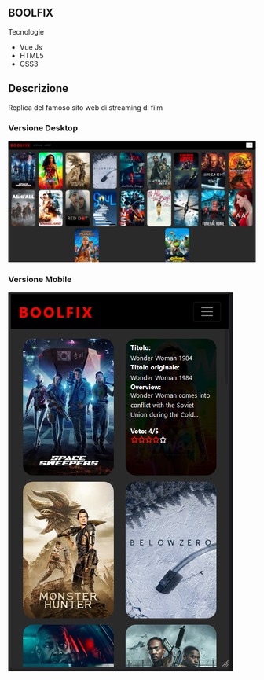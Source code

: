 ## BOOLFIX
Tecnologie
- Vue Js
- HTML5
- CSS3

## Descrizione
Replica del famoso sito web di streaming di film

### Versione Desktop
![boolfix_desktop](https://raw.githubusercontent.com/manuelbosi/vue-boolflix/main/screenshot/boolfix_desktop.PNG)

### Versione Mobile
![boolfix_mobile](https://raw.githubusercontent.com/manuelbosi/vue-boolflix/main/screenshot/boolfix_mobile.PNG)
